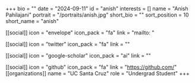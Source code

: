 +++
bio = "" 
date = "2024-09-11" 
id = "anish" 
interests = [] 
name = "Anish Pahilajani" 
portrait = "/portraits/anish.jpg" 
short_bio = "" 
sort_position = 10
 short_name = "anish" 

[[social]] 
    icon = "envelope" 
    icon_pack = "fa" 
    link = "mailto: "

 [[social]] 
    icon = "twitter" 
    icon_pack = "fa" 
    link = "" 

[[social]] 
    icon = "google-scholar" 
    icon_pack = "ai" 
    link = "" 

[[social]] 
    icon = "github" 
    icon_pack = "fa" 
    link = "https://github.com/" 
[[organizations]] 
     name = "UC Santa Cruz" 
      role = "Undergrad Student" 
+++
